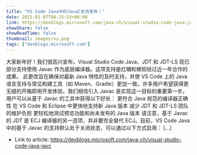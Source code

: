 ```yaml
---
title: "VS Code Java中的JavaC支持发布！"
date: 2025-01-07T08:25:53+00:00
link: https://devblogs.microsoft.com/java-ch/visual-studio-code-java-javc
showShare: false
showReadTime: false
thumbnail: images/vs.png
tags: ["devblogs.microsoft.com"]
---
```

大家新年好！我们很高兴宣布，Visual Studio Code Java、JDT 和 JDT-LS 现已部分支持使用 Javac 作为底层编译器。这项支持是红帽和微软经过近一年合作的成果。 此更改旨在确保对最新 Java 特性的及时支持，并使 VS Code 上的 Java 语言支持与常见构建工具（如 Maven、Gradle）更加一致。许多用户希望获得更无缝的开箱即用开发体验，我们相信引入 Javac 是实现这一目标的重要第一步。 用户可以从基于 Javac 的工具中获得以下好处： 更符合 Java 规范的编译器正确性 在 VS Code 和 Eclipse 中更快地支持新 Java 版本 减少 JDT 和 JDT-LS 团队的维护负担 更轻松地测试预览功能和尚未发布的 Java 版本 请注意，基于 Javac 的 JDT 是 ECJ 编译器的另一选项，并非要完全替代 ECJ。目前，VS Code Java 中的基于 Javac 的支持默认处于关闭状态，可以通过以下方式启用： […]

- Link to article: https://devblogs.microsoft.com/java-ch/visual-studio-code-java-javc